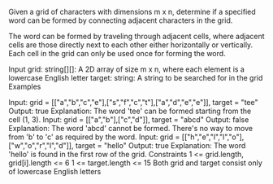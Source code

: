 Given a grid of characters with dimensions m x n, determine if a specified word can be formed by connecting adjacent characters in the grid.

The word can be formed by traveling through adjacent cells, where adjacent cells are those directly next to each other either horizontally or vertically. Each cell in the grid can only be used once for forming the word.

Input
grid: string[][]: A 2D array of size m x n, where each element is a lowercase English letter
target: string: A string to be searched for in the grid
Examples

Input: grid = [["a","b","c","e"],["s","f","c","t"],["a","d","e","e"]], target = "tee"
Output: true
Explanation: The word 'tee' can be formed starting from the cell (1, 3).
Input: grid = [["a","b"],["c","d"]], target = "abcd"
Output: false
Explanation: The word 'abcd' cannot be formed. There's no way to move from 'b' to 'c' as required by the word.
Input: grid = [["h","e","l","l","o"],["w","o","r","l","d"]], target = "hello"
Output: true
Explanation: The word 'hello' is found in the first row of the grid.
Constraints
1 <= grid.length, grid[i].length <= 6
1 <= target.length <= 15
Both grid and target consist only of lowercase English letters
